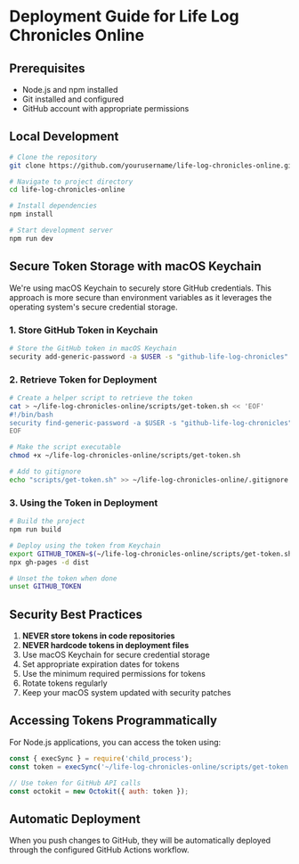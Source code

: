 # Deployment Guide for Life Log Chronicles Online

## Prerequisites

- Node.js and npm installed
- Git installed and configured
- GitHub account with appropriate permissions

## Local Development

```sh
# Clone the repository
git clone https://github.com/yourusername/life-log-chronicles-online.git

# Navigate to project directory
cd life-log-chronicles-online

# Install dependencies
npm install

# Start development server
npm run dev
```

## Secure Token Storage with macOS Keychain

We're using macOS Keychain to securely store GitHub credentials. This approach is more secure than environment variables as it leverages the operating system's secure credential storage.

### 1. Store GitHub Token in Keychain

```sh
# Store the GitHub token in macOS Keychain
security add-generic-password -a $USER -s "github-life-log-chronicles" -w "YOUR_TOKEN" -U
```

### 2. Retrieve Token for Deployment

```sh
# Create a helper script to retrieve the token
cat > ~/life-log-chronicles-online/scripts/get-token.sh << 'EOF'
#!/bin/bash
security find-generic-password -a $USER -s "github-life-log-chronicles" -w
EOF

# Make the script executable
chmod +x ~/life-log-chronicles-online/scripts/get-token.sh

# Add to gitignore
echo "scripts/get-token.sh" >> ~/life-log-chronicles-online/.gitignore
```

### 3. Using the Token in Deployment

```sh
# Build the project
npm run build

# Deploy using the token from Keychain
export GITHUB_TOKEN=$(~/life-log-chronicles-online/scripts/get-token.sh)
npx gh-pages -d dist

# Unset the token when done
unset GITHUB_TOKEN
```

## Security Best Practices

1. **NEVER store tokens in code repositories**
2. **NEVER hardcode tokens in deployment files**
3. Use macOS Keychain for secure credential storage
4. Set appropriate expiration dates for tokens
5. Use the minimum required permissions for tokens
6. Rotate tokens regularly
7. Keep your macOS system updated with security patches

## Accessing Tokens Programmatically

For Node.js applications, you can access the token using:

```javascript
const { execSync } = require('child_process');
const token = execSync('~/life-log-chronicles-online/scripts/get-token.sh').toString().trim();

// Use token for GitHub API calls
const octokit = new Octokit({ auth: token });
```

## Automatic Deployment

When you push changes to GitHub, they will be automatically deployed through the configured GitHub Actions workflow.
